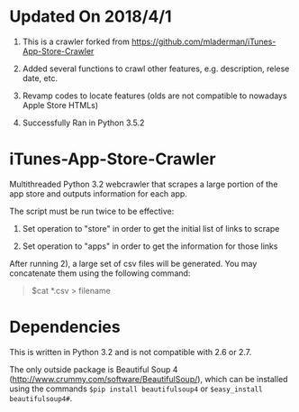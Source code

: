 Updated On 2018/4/1
========================
1. This is a crawler forked from https://github.com/mladerman/iTunes-App-Store-Crawler

2. Added several functions to crawl other features, e.g. description, relese date, etc.

3. Revamp codes to locate features (olds are not compatible to nowadays Apple Store HTMLs)

4. Successfully Ran in Python 3.5.2

iTunes-App-Store-Crawler
========================

Multithreaded Python 3.2 webcrawler that scrapes a large portion of the app store and outputs information for each app.

The script must be run twice to be effective:

1) Set operation to "store" in order to get the initial list of links to scrape

2) Set operation to "apps" in order to get the information for those links

After running 2), a large set of csv files will be generated. You may concatenate them using the following command:

>$cat *.csv > filename

Dependencies
========================
This is written in Python 3.2 and is not compatible with 2.6 or 2.7.

The only outside package is Beautiful Soup 4 (http://www.crummy.com/software/BeautifulSoup/), which can be installed using the commands `$pip install beautifulsoup4` or `$easy_install beautifulsoup4#`.

